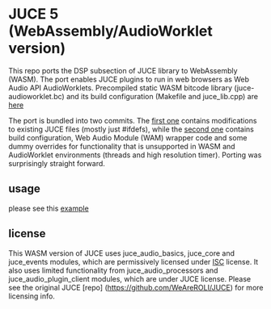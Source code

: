 # JUCE 5 (WebAssembly/AudioWorklet version)

This repo ports the DSP subsection of JUCE library to WebAssembly (WASM). The port enables JUCE plugins to run in web browsers as Web Audio API AudioWorklets. Precompiled static WASM bitcode library (juce-audioworklet.bc) and its build configuration (Makefile and juce\_lib.cpp) are [here](https://github.com/jariseon/JUCE/tree/master/wasm/lib)

The port is bundled into two commits. The [first one](https://github.com/jariseon/JUCE/commit/e4b5ed006e3a3bf0a2518d48a8fae164be883e5d) contains modifications to existing JUCE files (mostly just #ifdefs), while the [second one](https://github.com/jariseon/JUCE/commit/5156a5d30fa4aed0eb77fd2a08679282c49920d6) contains build configuration, Web Audio Module (WAM) wrapper code and some dummy overrides for functionality that is unsupported in WASM and AudioWorklet environments (threads and high resolution timer). Porting was surprisingly straight forward.

## usage

please see this [example](https://github.com/jariseon/webOBXD)

## license

This WASM version of JUCE uses juce\_audio\_basics, juce\_core and juce\_events modules, which are permissively licensed under [ISC](http://www.isc.org/downloads/software-support-policy/isc-license) license. It also uses limited functionality from juce\_audio\_processors and juce\_audio\_plugin\_client modules, which are under JUCE license. Please see the original JUCE [repo] (https://github.com/WeAreROLI/JUCE) for more licensing info.


